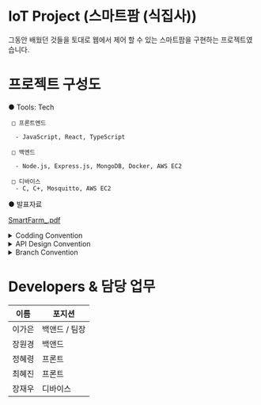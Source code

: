 # IoT Project (스마트팜 (식집사))

그동안 배웠던 것들을 토대로 웹에서 제어 할 수 있는 스마트팜을 구현하는 프로젝트였습니다.


# 프로젝트 구성도

● Tools: Tech

     □ 프론트엔드

      - JavaScript, React, TypeScript

     □ 백엔드

      - Node.js, Express.js, MongoDB, Docker, AWS EC2

     □ 디바이스
      - C, C+, Mosquitto, AWS EC2

● 발표자료 

[SmartFarm_.pdf](https://github.com/MastersWoo/IoT-project/files/12110231/SmartFarm_.pdf)

 <details>
 <summary>Codding Convention</summary>
 <div markdown="1"> 
      
 - Fix 🛠️ : 버그를 고친 경우
    - Feat ➕ : 새로운 기능을 추가할 경우
- Design 🎨 : CSS 등 사용자 UI 디자인 변경
- Change 💎 : 커다란 API 변경의 경우
- Style 👕 : 코드 포맷 변경, 세미 콜론 누락, 코드 수정이 없는 경우
- Hotfix 🚨 : 급하게 치명적인 버그를 고쳐야하는 경우
- Style 👕 : 코드 포맷 변경, 세미 콜론 누락, 코드 수정이 없는 경우
- Refactor 🚧 : 프로덕션 코드 리팩토링
- Comment ✉️ : 필요한 주석 추가 및 변경
- Docs 📝 : 문서를 수정한 경우
- Test 🔍 : 테스트 추가, 테스트 리팩토링(프로덕션 코드 변경 X)
- Chore 🚀 : 빌드 테스트 업데이트, 패키지 매니저를 설정하는 경우
(프로덕션 코드 변경 X)
- Rename 📁 : 파일 혹은 폴더 명을 옮기는 작업만인 경우
- Remove ❌ : 파일을 삭제하는 작업만 수행한 경우
- Release 👏 : 프로젝트 배포할 경우
  
 </div>
 </details>

  <details>
 <summary>API Design Convention</summary>
 <div markdown="1"> 
      
 - `master` : 배포 가능한 상태의 브랜치
    - 버그가 없는 무결한 상태
- `develop` : 평상시에 개발을 진행하는 브랜치
    - 각자 브랜치에서 작업한 상황을 합쳐야한다고 판단할 때 해당 브랜치로 머지하기
- `release-x.x.x` : 배포 버전 기록용 브랜치
- `hot-fix` : `release-x.x.x` (이미 릴리즈한 버전) 에서 문제가 생길 경우 버그를 고치는 브랜치
- `ai` , `front-end` , `back-end` : 각자 개인 레포에서 진행한 작업 상황반영
  
 </div>
 </details>


  <details>
 <summary>Branch Convention</summary>
 <div markdown="1"> 

    - 네이밍
        - Snake Case
        - No Abbreviation
    - 요청 방식
        - Query String
            - GET, DELETE Method
        - Request Body
            - PUT, POST
    - 응답 방식
        - 응답 코드
            - `200` : 성공
            - `400` : 잘못된 요청
                - `401` : 권한 없음
            - `500` : 서버 에러
    - API Guide
        - Required Parameter 의 경우 (*) 로 표현합니다.
        - 정렬 기준은 `GET` → `POST` → `PUT` → `DELETE` 로 합니다.
        
 </div>
 </details>

# Developers & 담당 업무
| 이름 | 포지션 |
| --- | --- |
| 이가은 | 백앤드 / 팀장 |
| 장원경 | 백앤드 | 
| 정혜령 | 프론트 |
| 최혜진 | 프론트 |
| 장재우 | 디바이스 |
